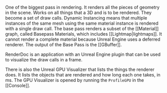 One of the biggest pass in rendering.
It renders all the pieces of geometry in the scene.
Works on all things that a 3D and is to be rendered.
They become a set of draw calls.
Dynamic Instancing means that multiple instances of the same mesh using the same material instance is rendered with a single draw call.
The base pass renders a subset of the [[Material]] graph, called Basepass Materials, which includes [[Lightmap|lightmaps]].
It cannot render a complete material because Unreal Engine uses a deferred renderer.
The output of the Base Pass is the [[GBuffer]].

RenderDoc is an application with an Unreal Engine plugin that can be used to visualize the draw calls in a frame.

There is also the Unreal GPU Visualizer that lists the things the renderer does.
It lists the objects that are rendered and how long each one takes, in ms.
The GPU Visualizer is opened by running the `ProfileGPU` in the [[Console]].

